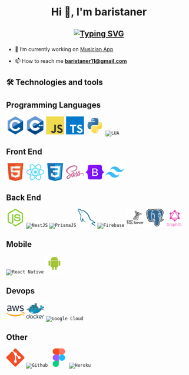 <h1 align="center">Hi 👋, I'm baristaner</h1>

<h2 align="center">
  
[![Typing SVG](https://readme-typing-svg.demolab.com?font=Fira+Code&pause=1000&color=F7F30E&width=435&lines=Full+Stack+Developer)](https://git.io/typing-svg)
  
</h2>
  
- 🔭 I’m currently working on [Musician App](https://github.com/musician-app)

- 📫 How to reach me **baristaner11@gmail.com**



## 🛠  Technologies and tools

<h2 font-weight="bold">Programming Languages</h2>
<div>
  <div align="left">
  <code><img alt="C" height="50" width="50" src="https://raw.githubusercontent.com/devicons/devicon/master/icons/c/c-original.svg"></code>
  <code><img alt="C++" height="50" width="50" src="https://raw.githubusercontent.com/devicons/devicon/master/icons/cplusplus/cplusplus-original.svg"></code>
  <code><img alt="JavaScript" height="50" width="50" src="https://raw.githubusercontent.com/devicons/devicon/master/icons/javascript/javascript-original.svg"></code>
  <code><img alt="TypeScript" height="50" width="50" src="https://raw.githubusercontent.com/devicons/devicon/master/icons/typescript/typescript-original.svg"/></code>
  <code><img alt="Python" height="50" width="50" src="https://raw.githubusercontent.com/devicons/devicon/master/icons/python/python-original.svg"></code>
  <code><img alt="LUA" height="50" width="50" src="https://upload.wikimedia.org/wikipedia/commons/thumb/c/cf/Lua-Logo.svg/1200px-Lua-Logo.svg.png"></code>
  </div>
</div>

<h2 font-weight="bold">Front End</h2>
<div>
  <div align="left">
  <code><img alt="Html" height="50" width="50" src="https://github.com/devicons/devicon/blob/master/icons/html5/html5-original.svg"></code>
  <code><img alt="React" height="50" width="50" src="https://github.com/devicons/devicon/blob/master/icons/react/react-original.svg"></code>
  <code><img alt="CSS" height="50" width="50" src="https://github.com/devicons/devicon/blob/master/icons/css3/css3-original.svg"/></code>
  <code><img alt="SASS" height="50" width="50" src="https://github.com/devicons/devicon/blob/master/icons/sass/sass-original.svg"></code>
  <code><img alt="Bootstrap" height="50" width="50" src="https://github.com/devicons/devicon/blob/master/icons/bootstrap/bootstrap-original.svg"></code>
  <code><img alt="Tailwind" height="50" width="50" src="https://github.com/devicons/devicon/blob/master/icons/tailwindcss/tailwindcss-plain.svg"></code>
  </div>
</div>

<h2 font-weight="bold">Back End</h2>
<div>
  <div align="left">
  <code><img alt="Node" height="50" width="50" src="https://github.com/devicons/devicon/blob/master/icons/nodejs/nodejs-original.svg"></code>
  <code><img alt="NestJS" height="50" width="50" src="https://upload.wikimedia.org/wikipedia/commons/a/a8/NestJS.svg"></code>
  <code><img alt="PrismaJS" height="50" width="50" src="https://cdn.worldvectorlogo.com/logos/prisma-2.svg"></code>
  <code><img alt="MySQL" height="50" width="50" src="https://github.com/devicons/devicon/blob/master/icons/mysql/mysql-original.svg"></code>
  <code><img alt="Firebase" height="50" width="50" src="https://www.vectorlogo.zone/logos/firebase/firebase-icon.svg"></code>
  <code><img alt="MS-SQL" height="50" width="50" src="https://github.com/devicons/devicon/blob/master/icons/microsoftsqlserver/microsoftsqlserver-plain-wordmark.svg"></code>
  <code><img alt="PostgreSQL" height="50" width="50" src="https://github.com/devicons/devicon/blob/master/icons/postgresql/postgresql-original.svg"></code>
  <code><img alt="GraphQL" height="50" width="50" src="https://github.com/devicons/devicon/blob/master/icons/graphql/graphql-plain-wordmark.svg"></code>
  </div>
</div>

<h2 font-weight="bold">Mobile</h2>
<div>
  <div align="left">
  <code><img alt="React Native" height="50" width="50" src="https://reactnative.dev/img/header_logo.svg"></code>
   <code><img alt="Android Studio" height="50" width="50" src="https://raw.githubusercontent.com/devicons/devicon/master/icons/android/android-original-wordmark.svg"></code>
  </div>
</div>

<h2 font-weight="bold">Devops</h2>
<div>
  <div align="left">
  <code><img alt="AWS" height="50" width="50" src="https://raw.githubusercontent.com/devicons/devicon/master/icons/amazonwebservices/amazonwebservices-original-wordmark.svg"></code>
    <code><img alt="Docker" height="50" width="50" src="https://raw.githubusercontent.com/devicons/devicon/master/icons/docker/docker-original-wordmark.svg"></code>
    <code><img alt="Google Cloud" height="50" width="50" src="https://www.vectorlogo.zone/logos/google_cloud/google_cloud-icon.svg"></code>
  </div>
</div>

<h2 font-weight="bold">Other</h2>
<div>
  <div align="left">
  <code><img alt="Git" height="50" width="50" src="https://github.com/devicons/devicon/blob/master/icons/git/git-original.svg"></code>
  <code><img alt="Github" height="50" width="50" src="https://upload.wikimedia.org/wikipedia/commons/thumb/9/91/Octicons-mark-github.svg/2048px-Octicons-mark-github.svg.png"/></code>
  <code><img alt="Figma" height="50" width="50" src="https://github.com/devicons/devicon/blob/master/icons/figma/figma-original.svg"/></code>
    <code><img alt="Heroku" height="50" width="50" src="https://www.vectorlogo.zone/logos/heroku/heroku-icon.svg"/></code>
  </div>
</div>
